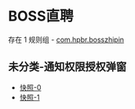 # BOSS直聘

存在 1 规则组 - [com.hpbr.bosszhipin](/src/apps/com.hpbr.bosszhipin.ts)

## 未分类-通知权限授权弹窗

- [快照-0](https://i.gkd.li/i/13440781)
- [快照-1](https://i.gkd.li/i/13623476)
